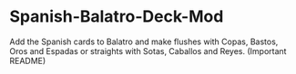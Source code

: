 # Spanish-Balatro-Deck-Mod
Add the Spanish cards to Balatro and make flushes with Copas, Bastos, Oros and Espadas or straights with Sotas, Caballos and Reyes. (Important README)
